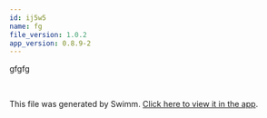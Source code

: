 ```yaml
---
id: ij5w5
name: fg
file_version: 1.0.2
app_version: 0.8.9-2
---
```


gfgfg

<br/>

This file was generated by Swimm. [Click here to view it in the app](https://swimm-web-app.web.app/repos/Z2l0aHViJTNBJTNBdGVzdGFwMTklM0ElM0Fyb3RlbWJhcjM=/docs/ij5w5).